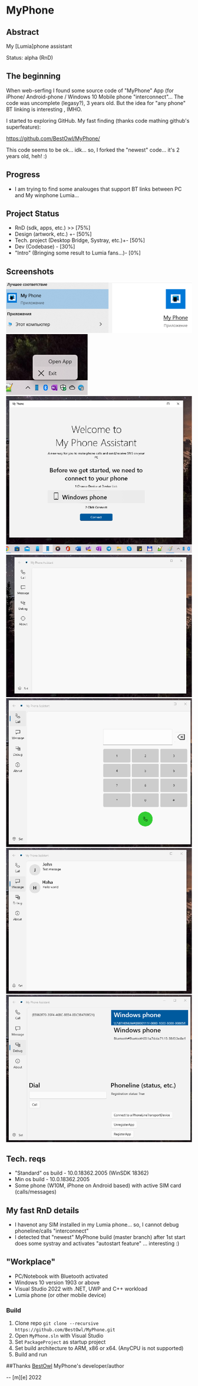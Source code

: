 # MyPhone

## Abstract
My [Lumia]phone assistant

Status: alpha (RnD)

## The beginning 
When web-serfing I found some source code of "MyPhone" App (for iPhone/ Android-phone / Windows 10 Mobile phone "interconnect"... 
The code was uncomplete (legasy?), 3 years old. But the idea for "any phone" BT linking is interesting , IMHO.

I started to exploring GitHub. My fast finding (thanks code mathing github's superfeature): 

https://github.com/BestOwl/MyPhone/  

This code seems to be ok... idk... so, I forked the "newest" code... it's 2 years old, heh! :)

## Progress 
- I am trying to find some analouges that support BT links between PC and My winphone Lumia...

## Project Status
- RnD (sdk, apps, etc.) >> [75%]
- Design (artwork, etc.) +- [50%]
- Tech. project (Desktop Bridge, Systray, etc.)+- [50%]
- Dev (Codebase) - [30%]
- "Intro" (Bringing some result to Lumia fans...)- [0%]

## Screenshots
![Shot 1](Images/shot1.png)
![Shot 2](Images/shot2.png)
![Shot 3](Images/shot3.png)
![Shot 4](Images/shot4.png)
![Shot 5](Images/shot5.png)
![Shot 6](Images/shot6.png)
![Shot 7](Images/shot7.png)

## Tech. reqs
- "Standard" os build - 10.0.18362.2005 (WinSDK 18362)
- Min os build - 10.0.18362.2005 
- Some phone (W10M, iPhone on Android based) with active SIM card (calls/messages)

## My fast RnD details
- I havenot any SIM installed in my Lumia phone... so, I cannot debug phoneline/calls "interconnect"
- I detected that "newest" MyPhone build (master branch) after 1st start does some systray and activates "autostart feature"
  ... interesting :)

## "Workplace"
- PC/Notebook with Bluetooth activated
- Windows 10 version 1903 or above
- Visual Studio 2022 with .NET, UWP and C++ workload
- Lumia phone (or other mobile device) 

### Build
1. Clone repo
   `git clone --recursive https://github.com/BestOwl/MyPhone.git`
2. Open `MyPhone.sln` with Visual Studio
3. Set `PackageProject` as startup project
4. Set build architecture to ARM, x86 or x64. (AnyCPU is not supported)
5. Build and run 

##Thanks
[BestOwl](https://github.com/BestOwl/MyPhone/) MyPhone's developer/author

-- [m][e] 2022 